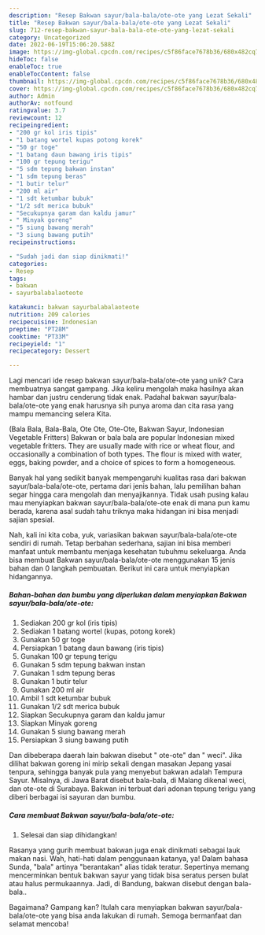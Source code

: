 ```yaml
---
description: "Resep Bakwan sayur/bala-bala/ote-ote yang Lezat Sekali"
title: "Resep Bakwan sayur/bala-bala/ote-ote yang Lezat Sekali"
slug: 712-resep-bakwan-sayur-bala-bala-ote-ote-yang-lezat-sekali
category: Uncategorized
date: 2022-06-19T15:06:20.588Z
image: https://img-global.cpcdn.com/recipes/c5f86face7678b36/680x482cq70/bakwan-sayurbala-balaote-ote-foto-resep-utama.jpg
hideToc: false
enableToc: true
enableTocContent: false
thumbnail: https://img-global.cpcdn.com/recipes/c5f86face7678b36/680x482cq70/bakwan-sayurbala-balaote-ote-foto-resep-utama.jpg
cover: https://img-global.cpcdn.com/recipes/c5f86face7678b36/680x482cq70/bakwan-sayurbala-balaote-ote-foto-resep-utama.jpg
author: Admin
authorAv: notfound
ratingvalue: 3.7
reviewcount: 12
recipeingredient:
- "200 gr kol iris tipis"
- "1 batang wortel kupas potong korek"
- "50 gr toge"
- "1 batang daun bawang iris tipis"
- "100 gr tepung terigu"
- "5 sdm tepung bakwan instan"
- "1 sdm tepung beras"
- "1 butir telur"
- "200 ml air"
- "1 sdt ketumbar bubuk"
- "1/2 sdt merica bubuk"
- "Secukupnya garam dan kaldu jamur"
- " Minyak goreng"
- "5 siung bawang merah"
- "3 siung bawang putih"
recipeinstructions:

- "Sudah jadi dan siap dinikmati!"
categories:
- Resep
tags:
- bakwan
- sayurbalabalaoteote

katakunci: bakwan sayurbalabalaoteote 
nutrition: 209 calories
recipecuisine: Indonesian
preptime: "PT28M"
cooktime: "PT33M"
recipeyield: "1"
recipecategory: Dessert

---
```





Lagi mencari ide resep bakwan sayur/bala-bala/ote-ote yang unik? Cara membuatnya sangat gampang. Jika keliru mengolah maka hasilnya akan hambar dan justru cenderung tidak enak. Padahal bakwan sayur/bala-bala/ote-ote yang enak harusnya sih punya aroma dan cita rasa yang mampu memancing selera Kita.





(Bala Bala, Bala-Bala, Ote Ote, Ote-Ote, Bakwan Sayur, Indonesian Vegetable Fritters) Bakwan or bala bala are popular Indonesian mixed vegetable fritters. They are usually made with rice or wheat flour, and occasionally a combination of both types. The flour is mixed with water, eggs, baking powder, and a choice of spices to form a homogeneous.

Banyak hal yang sedikit banyak mempengaruhi kualitas rasa dari bakwan sayur/bala-bala/ote-ote, pertama dari jenis bahan, lalu pemilihan bahan segar hingga cara mengolah dan menyajikannya. Tidak usah pusing kalau mau menyiapkan bakwan sayur/bala-bala/ote-ote enak di mana pun kamu berada, karena asal sudah tahu triknya maka hidangan ini bisa menjadi sajian spesial.






Nah, kali ini kita coba, yuk, variasikan bakwan sayur/bala-bala/ote-ote sendiri di rumah. Tetap berbahan sederhana, sajian ini bisa memberi manfaat untuk membantu menjaga kesehatan tubuhmu sekeluarga. Anda bisa membuat Bakwan sayur/bala-bala/ote-ote menggunakan 15 jenis bahan dan 0 langkah pembuatan. Berikut ini cara untuk menyiapkan hidangannya.

<!--inarticleads1-->

##### Bahan-bahan dan bumbu yang diperlukan dalam menyiapkan Bakwan sayur/bala-bala/ote-ote:

1. Sediakan 200 gr kol (iris tipis)
1. Sediakan 1 batang wortel (kupas, potong korek)
1. Gunakan 50 gr toge
1. Persiapkan 1 batang daun bawang (iris tipis)
1. Gunakan 100 gr tepung terigu
1. Gunakan 5 sdm tepung bakwan instan
1. Gunakan 1 sdm tepung beras
1. Gunakan 1 butir telur
1. Gunakan 200 ml air
1. Ambil 1 sdt ketumbar bubuk
1. Gunakan 1/2 sdt merica bubuk
1. Siapkan Secukupnya garam dan kaldu jamur
1. Siapkan  Minyak goreng
1. Gunakan 5 siung bawang merah
1. Persiapkan 3 siung bawang putih


Dan dibeberapa daerah lain bakwan disebut &#34; ote-ote&#34; dan &#34; weci&#34;. Jika dilihat bakwan goreng ini mirip sekali dengan masakan Jepang yasai tenpura, sehingga banyak pula yang menyebut bakwan adalah Tempura Sayur. Misalnya, di Jawa Barat disebut bala-bala, di Malang dikenal weci, dan ote-ote di Surabaya. Bakwan ini terbuat dari adonan tepung terigu yang diberi berbagai isi sayuran dan bumbu. 

<!--inarticleads2-->

##### Cara membuat Bakwan sayur/bala-bala/ote-ote:


1. Selesai dan siap dihidangkan!

Rasanya yang gurih membuat bakwan juga enak dinikmati sebagai lauk makan nasi. Wah, hati-hati dalam penggunaan katanya, ya! Dalam bahasa Sunda, &#34;bala&#34; artinya &#34;berantakan&#34; alias tidak teratur. Sepertinya memang mencerminkan bentuk bakwan sayur yang tidak bisa seratus persen bulat atau halus permukaannya. Jadi, di Bandung, bakwan disebut dengan bala-bala.. 

Bagaimana? Gampang kan? Itulah cara menyiapkan bakwan sayur/bala-bala/ote-ote yang bisa anda lakukan di rumah. Semoga bermanfaat dan selamat mencoba!
